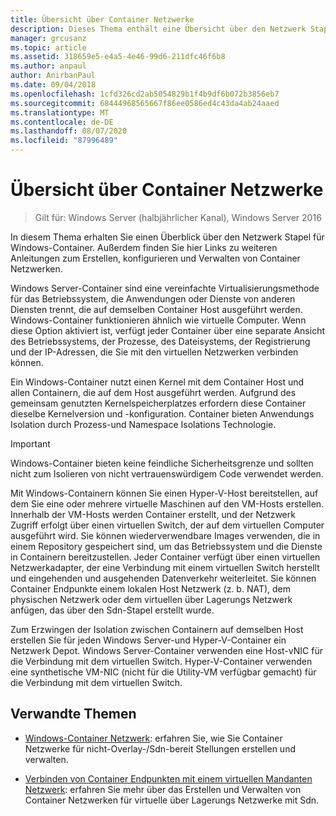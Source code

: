 ```yaml
---
title: Übersicht über Container Netzwerke
description: Dieses Thema enthält eine Übersicht über den Netzwerk Stapel für Windows-Container und enthält Links zu weiteren Anleitungen zum Erstellen, konfigurieren und Verwalten von Container Netzwerken.
manager: grcusanz
ms.topic: article
ms.assetid: 318659e5-e4a5-4e46-99d6-211dfc46f6b8
ms.author: anpaul
author: AnirbanPaul
ms.date: 09/04/2018
ms.openlocfilehash: 1cfd326cd2ab5054829b1f4b9df6b072b3856eb7
ms.sourcegitcommit: 68444968565667f86ee0586ed4c43da4ab24aaed
ms.translationtype: MT
ms.contentlocale: de-DE
ms.lasthandoff: 08/07/2020
ms.locfileid: "87996489"
---
```

# <a name="container-networking-overview"></a>Übersicht über Container Netzwerke

>Gilt für: Windows Server (halbjährlicher Kanal), Windows Server 2016

In diesem Thema erhalten Sie einen Überblick über den Netzwerk Stapel für Windows-Container. Außerdem finden Sie hier Links zu weiteren Anleitungen zum Erstellen, konfigurieren und Verwalten von Container Netzwerken.

Windows Server-Container sind eine vereinfachte Virtualisierungsmethode für das Betriebssystem, die Anwendungen oder Dienste von anderen Diensten trennt, die auf demselben Container Host ausgeführt werden. Windows-Container funktionieren ähnlich wie virtuelle Computer. Wenn diese Option aktiviert ist, verfügt jeder Container über eine separate Ansicht des Betriebssystems, der Prozesse, des Dateisystems, der Registrierung und der IP-Adressen, die Sie mit den virtuellen Netzwerken verbinden können.

Ein Windows-Container nutzt einen Kernel mit dem Container Host und allen Containern, die auf dem Host ausgeführt werden. Aufgrund des gemeinsam genutzten Kernelspeicherplatzes erfordern diese Container dieselbe Kernelversion und -konfiguration. Container bieten Anwendungs Isolation durch Prozess-und Namespace Isolations Technologie.

>[!IMPORTANT]
>Windows-Container bieten keine feindliche Sicherheitsgrenze und sollten nicht zum Isolieren von nicht vertrauenswürdigem Code verwendet werden.

Mit Windows-Containern können Sie einen Hyper-V-Host bereitstellen, auf dem Sie eine oder mehrere virtuelle Maschinen auf den VM-Hosts erstellen. Innerhalb der VM-Hosts werden Container erstellt, und der Netzwerk Zugriff erfolgt über einen virtuellen Switch, der auf dem virtuellen Computer ausgeführt wird. Sie können wiederverwendbare Images verwenden, die in einem Repository gespeichert sind, um das Betriebssystem und die Dienste in Containern bereitzustellen. Jeder Container verfügt über einen virtuellen Netzwerkadapter, der eine Verbindung mit einem virtuellen Switch herstellt und eingehenden und ausgehenden Datenverkehr weiterleitet. Sie können Container Endpunkte einem lokalen Host Netzwerk (z. b. NAT), dem physischen Netzwerk oder dem virtuellen über Lagerungs Netzwerk anfügen, das über den Sdn-Stapel erstellt wurde.

Zum Erzwingen der Isolation zwischen Containern auf demselben Host erstellen Sie für jeden Windows Server-und Hyper-V-Container ein Netzwerk Depot. Windows Server-Container verwenden eine Host-vNIC für die Verbindung mit dem virtuellen Switch. Hyper-V-Container verwenden eine synthetische VM-NIC (nicht für die Utility-VM verfügbar gemacht) für die Verbindung mit dem virtuellen Switch.

## <a name="related-topics"></a>Verwandte Themen

- [Windows-Container Netzwerk](/virtualization/windowscontainers/container-networking/architecture): erfahren Sie, wie Sie Container Netzwerke für nicht-Overlay-/Sdn-bereit Stellungen erstellen und verwalten.

- [Verbinden von Container Endpunkten mit einem virtuellen Mandanten Netzwerk](../../manage/Connect-container-endpoints-to-a-Tenant-Virtual-Network.md): erfahren Sie mehr über das Erstellen und Verwalten von Container Netzwerken für virtuelle über Lagerungs Netzwerke mit Sdn.